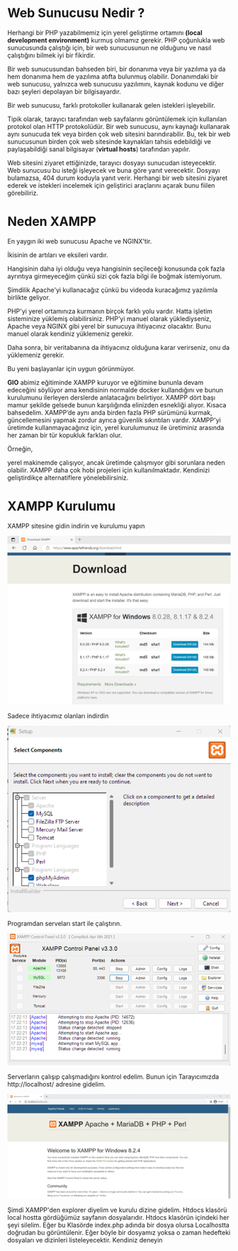# <a></a>Web Sunucusu Nedir ?


Herhangi bir PHP yazabilmemiz için yerel geliştirme ortamını **(local development environment)** kurmuş olmamız gerekir. PHP çoğunlukla web sunucusunda çalıştığı için, bir web sunucusunun ne olduğunu ve nasıl çalıştığını bilmek iyi bir fikirdir.

Bir web sunucusundan bahseden biri, bir donanıma veya bir yazılıma ya da hem donanıma hem de yazılıma atıfta bulunmuş olabilir. Donanımdaki bir web sunucusu, yalnızca web sunucusu yazılımını, kaynak kodunu ve diğer bazı şeyleri depolayan bir bilgisayardır.

Bir web sunucusu, farklı protokoller kullanarak gelen istekleri işleyebilir.

Tipik olarak, tarayıcı tarafından web sayfalarını görüntülemek için kullanılan protokol olan HTTP protokolüdür. Bir web sunucusu, aynı kaynağı kullanarak aynı sunucuda tek veya birden çok web sitesini barındırabilir. Bu, tek bir web sunucusunun birden çok web sitesinde kaynakları tahsis edebildiği ve paylaşabildiği sanal bilgisayar (**virtual hosts**) tarafından yapılır.

Web sitesini ziyaret ettiğinizde, tarayıcı dosyayı sunucudan isteyecektir. Web sunucusu bu isteği işleyecek ve buna göre yanıt verecektir. Dosyayı bulamazsa, 404 durum koduyla yanıt verir. Herhangi bir web sitesini ziyaret ederek ve istekleri incelemek için geliştirici araçlarını açarak bunu fiilen görebiliriz.


# <a>Neden XAMPP </a>

En yaygın iki web sunucusu Apache ve NGINX'tir.

İkisinin de artıları ve eksileri vardır.

Hangisinin daha iyi olduğu veya hangisinin seçileceği konusunda çok fazla ayrıntıya girmeyeceğim çünkü sizi çok fazla bilgi ile boğmak istemiyorum.

Şimdilik Apache'yi kullanacağız çünkü bu videoda kuracağımız yazılımla birlikte geliyor.

PHP'yi yerel ortamınıza kurmanın birçok farklı yolu vardır. Hatta işletim sisteminize yüklemiş olabilirsiniz. PHP'yi manuel olarak yüklediyseniz, Apache veya NGINX gibi yerel bir sunucuya ihtiyacınız olacaktır. Bunu manuel olarak kendiniz yüklemeniz gerekir.

Daha sonra, bir veritabanına da ihtiyacınız olduğuna karar verirseniz, onu da yüklemeniz gerekir. 

Bu yeni başlayanlar için uygun görünmüyor.

**GIO** abimiz  eğitiminde XAMPP kuruyor ve eğitimine bununla devam edeceğini söylüyor ama kendisinin normalde  docker kullandığını ve bunun kurulumunu ilerleyen derslerde anlatacağını belirtiyor. XAMPP dört başı mamur şekilde gelsede bunun  karşılığında elinizden esnekliği alıyor. Kısaca bahsedelim. XAMPP’de aynı anda birden fazla PHP sürümünü kurmak, güncellemesini yapmak zordur ayrıca güvenlik sıkıntıları vardır. XAMPP'yi üretimde kullanmayacağınız için, yerel kurulumunuz ile üretiminiz arasında her zaman bir tür kopukluk farkları olur. 

Örneğin,

yerel makinemde çalışıyor, ancak üretimde çalışmıyor gibi sorunlara neden olabilir. XAMPP daha çok hobi projeleri için kullanılmaktadır. Kendinizi geliştirdikçe alternatiflere yönelebilirsiniz.


# <a>XAMPP Kurulumu</a>

XAMPP sitesine gidin indirin ve kurulumu yapın

![1](resim1.png)

Sadece ihtiyacımız olanları indirdin

![2](resim2.png)


Programdan serveları start ile çalıştırın.

![3](resim3.png)

Serverların çalışıp çalışmadığını kontrol edelim. Bunun için
Tarayıcımızda http://localhost/ adresine gidelim.


![4](resim4.png)

Şimdi XAMPP'den explorer diyelim ve kurulu dizine gidelim. Htdocs klasörü local hostta gördüğümüz sayfanın  dosyalarıdır. Htdocs klasörün içindeki her şeyi silelim. Eğer bu Klasörde index.php adında bir dosya olursa Localhostta doğrudan bu görüntülenir. Eğer böyle bir dosyamız yoksa o zaman hedefteki dosyaları ve dizinleri listeleyecektir. Kendiniz deneyin



